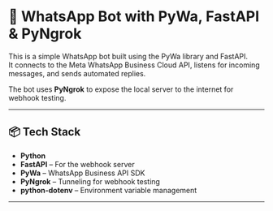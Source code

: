 # 🤖 WhatsApp Bot with PyWa, FastAPI & PyNgrok

This is a simple WhatsApp bot built using the PyWa library and FastAPI.  
It connects to the Meta WhatsApp Business Cloud API, listens for incoming messages, and sends automated replies.

The bot uses **PyNgrok** to expose the local server to the internet for webhook testing.

---

## 📦 Tech Stack

- **Python**
- **FastAPI** – For the webhook server
- **PyWa** – WhatsApp Business API SDK
- **PyNgrok** – Tunneling for webhook testing
- **python-dotenv** – Environment variable management

---

